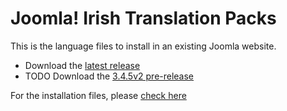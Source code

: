 # Joomla! Irish Translation Packs

This is the language files to install in an existing Joomla website.

* Download the [latest release](/releases/latest)
* TODO Download the [3.4.5v2 pre-release](https://github.com/joomla-irish/language_pack/releases/download/3.4.5v1/ga-IE_joomla_lang_full_3.4.5v1.zip)

For the installation files, please [check here](../ga-IE_joomla_installation)
